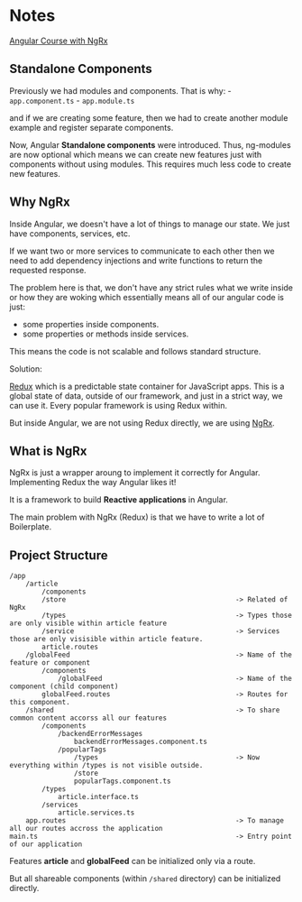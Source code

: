 # Notes

[Angular Course with NgRx](https://www.youtube.com/watch?v=vcfZ0EQpYTA)

## Standalone Components

Previously we had modules and components. That is why:
    - `app.component.ts`
    - `app.module.ts`

and if we are creating some feature, then we had to create another module example and register separate components.

Now, Angular **Standalone components** were introduced. Thus, ng-modules are now optional which means we can create new features just with components without using modules. This requires much less code to create new features.

## Why NgRx

Inside Angular, we doesn't have a lot of things to manage our state. We just have components, services, etc.

If we want two or more services to communicate to each other then we need to add dependency injections and write functions to return the requested response.

The problem here is that, we don't have any strict rules what we write inside or how they are woking which essentially means all of our angular code is just:
- some properties inside components.
- some properties or methods inside services.

This means the code is not scalable and follows standard structure.

Solution:

[Redux](https://redux.js.org/) which is a predictable state container for JavaScript apps. This is a global state of data, outside of our framework, and just in a strict way, we can use it. Every popular framework is using Redux within.

But inside Angular, we are not using Redux directly, we are using [NgRx](https://ngrx.io/guide/store).

## What is NgRx

NgRx is just a wrapper aroung to implement it correctly for Angular. Implementing Redux the way Angular likes it!

It is a framework to build **Reactive applications** in Angular.

The main problem with NgRx (Redux) is that we have to write a lot of Boilerplate.

## Project Structure

```
/app
    /article
        /components
        /store                                          -> Related of NgRx
        /types                                          -> Types those are only visible within article feature
        /service                                        -> Services those are only visisible within article feature.
        article.routes
    /globalFeed                                         -> Name of the feature or component
        /components
            /globalFeed                                 -> Name of the component (child component)
        globalFeed.routes                               -> Routes for this component.
    /shared                                             -> To share common content accorss all our features
        /components
            /backendErrorMessages
                backendErrorMessages.component.ts
            /popularTags
                /types                                  -> Now everything within /types is not visible outside.
                /store
                popularTags.component.ts
        /types
            article.interface.ts
        /services
            article.services.ts
    app.routes                                          -> To manage all our routes accross the application
main.ts                                                 -> Entry point of our application
```

Features **article** and **globalFeed** can be initialized only via a route.

But all shareable components (within `/shared` directory) can be initialized directly.
